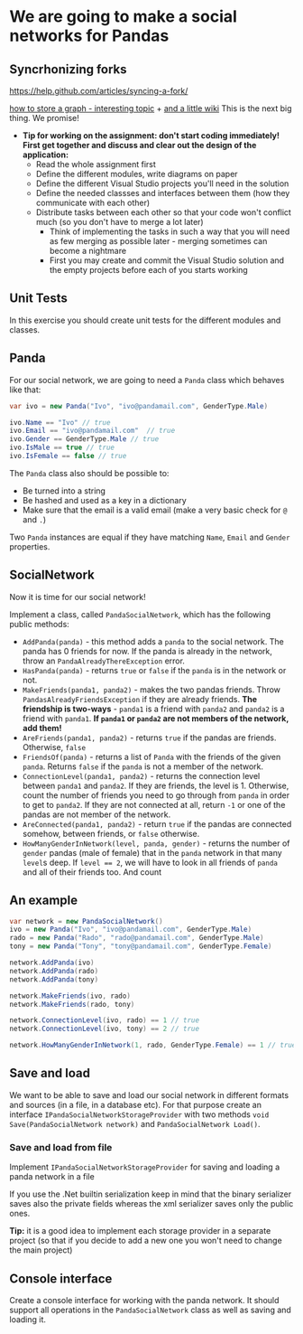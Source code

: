 # We are going to make a social networks for Pandas


## Syncrhonizing forks
https://help.github.com/articles/syncing-a-fork/

[how to store a graph - interesting topic](http://stackoverflow.com/questions/3287003/three-ways-to-store-a-graph-in-memory-advantages-and-disadvantages) + [and a little wiki](https://en.wikipedia.org/wiki/Graph_%28abstract_data_type%29#Representations)
This is the next big thing. We promise!

* **Tip for working on the assignment: don't start coding immediately! First get together and discuss and clear out the design of the application:**
  * Read the whole assignment first
  * Define the different modules, write diagrams on paper
  * Define the different Visual Studio projects you'll need in the solution
  * Define the needed classses and interfaces between them (how they communicate with each other)
  * Distribute tasks between each other so that your code won't conflict much (so you don't have to merge a lot later)
    * Think of implementing the tasks in such a way that you will need as few merging as possible later - merging sometimes can become a nightmare
    * First you may create and commit the Visual Studio solution and the empty projects before each of you starts working

## Unit Tests

In this exercise you should create unit tests for the different modules and classes.

## Panda

For our social network, we are going to need a `Panda` class which behaves like that:

```csharp
var ivo = new Panda("Ivo", "ivo@pandamail.com", GenderType.Male)

ivo.Name == "Ivo" // true
ivo.Email == "ivo@pandamail.com"  // true
ivo.Gender == GenderType.Male // true
ivo.IsMale == true // true
ivo.IsFemale == false // true
```

The `Panda` class also should be possible to:

* Be turned into a string
* Be hashed and used as a key in a dictionary
* Make sure that the email is a valid email (make a very basic check for `@` and `.`)

Two `Panda` instances are equal if they have matching `Name`, `Email` and `Gender` properties.

## SocialNetwork

Now it is time for our social network!

Implement a class, called `PandaSocialNetwork`, which has the following public methods:

* `AddPanda(panda)` - this method adds a `panda` to the social network. The panda has 0 friends for now. If the panda is already in the network, throw an `PandaAlreadyThereException` error.
* `HasPanda(panda)` - returns `true` or `false` if the `panda` is in the network or not.
* `MakeFriends(panda1, panda2)` - makes the two pandas friends. Throw `PandasAlreadyFriendsException` if they are already friends. **The friendship is two-ways** - `panda1` is a friend with `panda2` and `panda2` is a friend with `panda1`. **If `panda1` or `panda2` are not members of the network, add them!**
* `AreFriends(panda1, panda2)` - returns `true` if the pandas are friends. Otherwise, `false`
* `FriendsOf(panda)` - returns a list of `Panda` with the friends of the given `panda`. Returns `false` if the `panda` is not a member of the network.
* `ConnectionLevel(panda1, panda2)` - returns the connection level between `panda1` and `panda2`. If they are friends, the level is 1. Otherwise, count the number of friends you need to go through from `panda` in order to get to `panda2`. If they are not connected at all, return `-1` or one of the pandas are not member of the network.
* `AreConnected(panda1, panda2)` - return `true` if the pandas are connected somehow, between friends, or `false` otherwise.
* `HowManyGenderInNetwork(level, panda, gender)` - returns the number of `gender` pandas (male of female) that in the `panda` network in that many  `level`s deep. If `level == 2`, we will have to look in all friends of `panda` and all of their friends too. And count

## An example

```csharp
var network = new PandaSocialNetwork()
ivo = new Panda("Ivo", "ivo@pandamail.com", GenderType.Male)
rado = new Panda("Rado", "rado@pandamail.com", GenderType.Male)
tony = new Panda("Tony", "tony@pandamail.com", GenderType.Female)

network.AddPanda(ivo)
network.AddPanda(rado)
network.AddPanda(tony)

network.MakeFriends(ivo, rado)
network.MakeFriends(rado, tony)

network.ConnectionLevel(ivo, rado) == 1 // true
network.ConnectionLevel(ivo, tony) == 2 // true

network.HowManyGenderInNetwork(1, rado, GenderType.Female) == 1 // true
```

## Save and load

We want to be able to save and load our social network in different formats and sources (in a file, in a database etc). For that purpose create an interface `IPandaSocialNetworkStorageProvider` with two methods `void Save(PandaSocialNetwork network)` and `PandaSocialNetwork Load()`.

### Save and load from file

Implement `IPandaSocialNetworkStorageProvider` for saving and loading a panda network in a file

If you use the .Net builtin serialization keep in mind that the binary serializer saves also the private fields whereas the xml serializer saves only the public ones.

**Tip:** it is a good idea to implement each storage provider in a separate project (so that if you decide to add a new one you won't need to change the main project)

## Console interface

Create a console interface for working with the panda network. It should support all operations in the `PandaSocialNetwork` class as well as saving and loading it.

